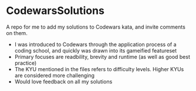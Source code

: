 # CodewarsSolutions
A repo for me to add my solutions to Codewars kata, and invite comments on them. 

- I was introduced to Codewars through the application process of a coding school, and quickly was drawn into its gameified featureset
- Primary focuses are readbility, brevity and runtime (as well as good best practice)
- The KYU mentioned in the files refers to difficulty levels. Higher KYUs are considered more challenging
- Would love feedback on all my solutions
